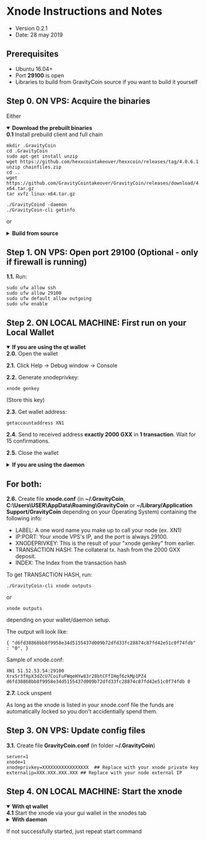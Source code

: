 Xnode Instructions and Notes
=============================
 - Version 0.2.1
 - Date: 28 may 2019

Prerequisites
-------------
 - Ubuntu 16.04+
 - Port **29100** is open
 - Libraries to build from GravityCoin source if you want to build it yourself

Step 0. ON VPS: Acquire the binaries
----------------------

Either

<details open>
<summary><strong>Download the prebuilt binaries</strong></summary>
<strong>0.1</strong> Install prebuild client and full chain

	mkdir .GravityCoin
	cd .GravityCoin
	sudo apt-get install unzip
	wget https://github.com/hexxcointakeover/hexxcoin/releases/tag/4.0.6.1
	unzip chainfiles.zip
	cd ..
	wget https://github.com/GravityCointakeover/GravityCoin/releases/download/4.0.6.1/linux-x64.tar.gz
	tar xvfz linux-x64.tar.gz
	
	./GravityCoind -daemon
	./GravityCoin-cli getinfo
</details>

or

<details>
<summary><strong>Build from source</strong></summary>
<strong>0.1.</strong>  Check out from source:

    git clone https://github.com/GravityCointakeover/GravityCoin

<strong>0.2.</strong>  See [README.md](README.md) for instructions on building.
</details>
	

Step 1. ON VPS: Open port 29100 (Optional - only if firewall is running)
----------------------
**1.1.**  Run:

    sudo ufw allow ssh 
    sudo ufw allow 29100
    sudo ufw default allow outgoing
    sudo ufw enable

Step 2. ON LOCAL MACHINE: First run on your Local Wallet
----------------------

<details open>
<summary><strong>If you are using the qt wallet</strong></summary>
<strong>2.0.</strong>  Open the wallet

<strong>2.1.</strong>  Click Help -> Debug window -> Console

<strong>2.2.</strong>  Generate xnodeprivkey:

    xnode genkey

(Store this key)

<strong>2.3.</strong>  Get wallet address:

    getaccountaddress XN1

<strong>2.4.</strong>  Send to received address <strong>exactly 2000 GXX</strong> in <strong>1 transaction</strong>. Wait for 15 confirmations.

<strong>2.5.</strong>  Close the wallet
</details>

<details>
<summary><strong>If you are using the daemon</strong></summary>
<strong>2.0.</strong>  Go to the checked out folder or where you extracted the binaries

    cd GravityCoin/src

<strong>2.1.</strong>  Start daemon:

    ./GravityCoind -daemon -server

<strong>2.2.</strong>  Generate xnodeprivkey:

    ./GravityCoin-cli xnode genkey

(Store this key)

<strong>2.3.</strong>  Get wallet address:

    ./GravityCoin-cli getaccountaddress XN1

<strong>2.4.</strong>  Send to received address <strong>exactly 2000 GXX</strong> in <strong>1 transaction</strong>. Wait for 15 confirmations.

<strong>2.5.</strong>  Stop daemon:

    ./GravityCoin-cli stop
</details>


## For both:

**2.6.**  Create file **xnode.conf** (in **~/.GravityCoin**, **C:\Users\USER\AppData\Roaming\GravityCoin** or **~/Library/Application Support/GravityCoin** depending on your Operating System) containing the following info:
 - LABEL: A one word name you make up to call your node (ex. XN1)
 - IP:PORT: Your xnode VPS's IP, and the port is always 29100.
 - XNODEPRIVKEY: This is the result of your "xnode genkey" from earlier.
 - TRANSACTION HASH: The collateral tx. hash from the 2000 GXX deposit.
 - INDEX: The Index from the transaction hash

To get TRANSACTION HASH, run:

```
./GravityCoin-cli xnode outputs
```
or
```
xnode outputs
```

depending on your wallet/daemon setup.

The output will look like:

    { "d6fd38868bb8f9958e34d5155437d009b72dfd33fc28874c87fd42e51c0f74fdb" : "0", }

Sample of xnode.conf:

    XN1 51.52.53.54:29100 XrxSr3fXpX3dZcU7CoiFuFWqeHYw83r28btCFfIHqf6zkMp1PZ4 d6fd38868bb8f9958e34d5155437d009b72dfd33fc28874c87fd42e51c0f74fdb 0

**2.7.** Lock unspent

As long as the xnode is listed in your xnode.conf file the funds are automatically locked so you don't accidentially spend them.

Step 3. ON VPS: Update config files
----------------------
**3.1.**  Create file **GravityCoin.conf** (in folder **~/.GravityCoin**)

    server=1
    xnode=1
    xnodeprivkey=XXXXXXXXXXXXXXXXX  ## Replace with your xnode private key
    externalip=XXX.XXX.XXX.XXX ## Replace with your node external IP


Step 4. ON LOCAL MACHINE: Start the xnode
----------------------

<details open>
<summary><strong>With qt wallet</strong></summary>
<strong>4.1</strong> Start the xnode via your gui wallet in the xnodes tab
</details>

<details>
<summary><strong>With daemon</strong></summary>
<strong>4.1</strong> Start xnode:

    ./GravityCoin-cli xnode start-alias <LABEL>

For example:

    ./GravityCoin-cli xnode start-alias XN1

<strong>4.2</strong>  To check node status:

    ./GravityCoin-cli xnode debug

</details>


If not successfully started, just repeat start command
